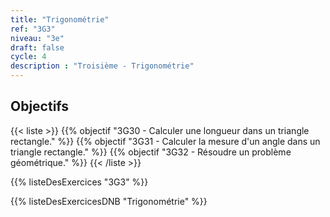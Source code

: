 ```yaml
---
title: "Trigonométrie"
ref: "3G3"
niveau: "3e"
draft: false
cycle: 4
description : "Troisième - Trigonométrie"
---
```



<h2 class="ui horizontal divider header">Objectifs</h2>

{{< liste >}}
	{{% objectif "3G30 - Calculer une longueur dans un triangle rectangle." %}}
	{{% objectif "3G31 - Calculer la mesure d'un angle dans un triangle rectangle." %}}
	{{% objectif "3G32 - Résoudre un problème géométrique." %}}
{{< /liste >}}

{{% listeDesExercices "3G3" %}}

{{% listeDesExercicesDNB "Trigonométrie" %}}

